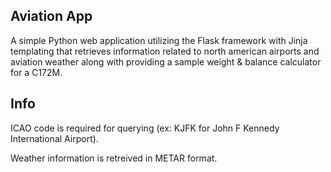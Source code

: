Aviation App
-------------------------------
A simple Python web application utilizing the Flask framework with Jinja templating that retrieves information related to north american airports and aviation weather along with providing a sample weight & balance calculator for a C172M.

Info
-------------------------------

ICAO code is required for querying (ex: KJFK for John F Kennedy International Airport).

Weather information is retreived in METAR format.